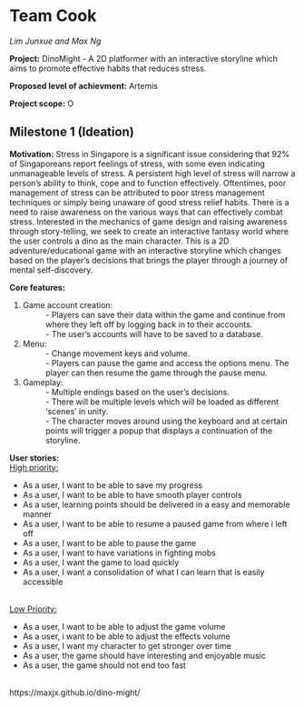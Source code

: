 # Team Cook
<i>Lim Junxue and Max Ng</i>
<p><b>Project:</b> DinoMight - A 2D platformer with an interactive storyline which aims to promote effective habits that reduces stress.</p>
<p><b>Proposed level of achievment:</b> Artemis</p>
<p><b>Project scope:</b> O</p> 

<h2> Milestone 1 (Ideation)</h2>
<p><b>Motivation:</b>
Stress in Singapore is a significant issue considering that 92% of Singaporeans report feelings of stress, with some even indicating unmanageable levels of stress.
A persistent high level of stress will narrow a person’s ability to think, cope and to function effectively. Oftentimes, poor management of stress can be attributed to poor stress management techniques or simply being unaware of good stress relief habits. There is a need to raise awareness on the various ways that can effectively combat stress.
Interested in the mechanics of game design and raising awareness through story-telling, we seek to create an interactive fantasy world where the user controls a dino as the main character. This is a 2D adventure/educational game with an interactive storyline which changes based on the player’s decisions that brings the player through a journey of mental self-discovery.</p>
<p><b>Core features:</b> 
<ol><dl>
  <li>Game account creation:
    <dd>- Players can save their data within the game and continue from where they left off by logging back in to their accounts.</dd>
    <dd>- The user’s accounts will have to be saved to a database.</dd>
  </li>
  <li>Menu: 
    <dd> - Change movement keys and volume.</dd>
    <dd>- Players can pause the game and access the options menu. The player can then resume the game through the pause menu.</dd>
  </li>
  <li>Gameplay:
    <dd>- Multiple endings based on the user’s decisions.</dd>
    <dd>- There will be multiple levels which will be loaded as different ‘scenes’ in unity.</dd>
    <dd>- The character moves around using the keyboard and at certain points will trigger a popup that displays a continuation of the storyline.</dd>
  </li>
 </dl></ol>
</p>
<p><b>User stories:</b>
  <br><u>High priority:</u>
  <ul>
    <li>As a user, I want to be able to save my progress</li>
    <li>As a user, I want to be able to have smooth player controls</li>
    <li>As a user, learning points should be delivered in a easy and memorable manner</li>
    <li>As a user, I want to be able to resume a paused game from where i left off</li>
    <li>As a user, I want to be able to pause the game</li>
    <li>As a user, I want to have variations in fighting mobs</li>
    <li>As a user, I want the game to load quickly</li>
    <li>As a user, I want a consolidation of what I can learn that is easily accessible</li>
  </ul>
<br><u>Low Priority:</u>
  <ul>
    <li>As a user, I want to be able to adjust the game volume</li>
    <li>As a user, i want to be able to adjust the effects volume</li>
    <li>As a user, I want my character to get stronger over time</li>
    <li>As a user, the game should have interesting and enjoyable music</li>
    <li>As a user, the game should not end too fast</li>
  </ul>
</p>
<br> https://maxjx.github.io/dino-might/
